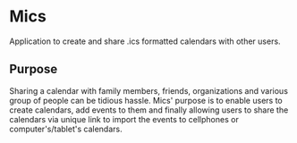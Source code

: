 # Mics

Application to create and share .ics formatted calendars with other users.

## Purpose

Sharing a calendar with family members, friends, organizations and various group of people can be tidious hassle. Mics' purpose is to enable users to create calendars, add events to them and finally allowing users to share the calendars via unique link to import the events to cellphones or computer's/tablet's calendars.
